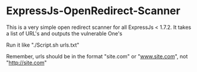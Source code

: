 # ExpressJs-OpenRedirect-Scanner
This is a very simple open redirect scanner for all ExpressJs &lt; 1.7.2. It takes a list of URL's and outputs the vulnerable One's

Run it like "./Script.sh urls.txt"

Remember, urls should be in the format "site.com" or "www.site.com", not "http://site.com"
